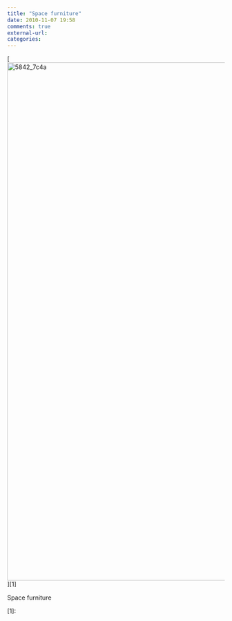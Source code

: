 ```yaml
---
title: "Space furniture"
date: 2010-11-07 19:58
comments: true
external-url:
categories:
---
```

[<img src="http://2.asset.soup.io/asset/1215/5842_7c4a.jpeg" width="1200" height="1200" alt="5842_7c4a" />][1]

Space furniture

  [1]:
